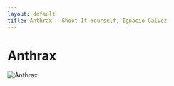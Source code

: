 ```yaml
---
layout: default
title: Anthrax - Shoot It Yourself, Ignacio Galvez
---
```


# Anthrax

![Anthrax](http://assets.farmhouse.co/publishing/1-shoot-it-yourself/images/anthrax-1.jpg)
